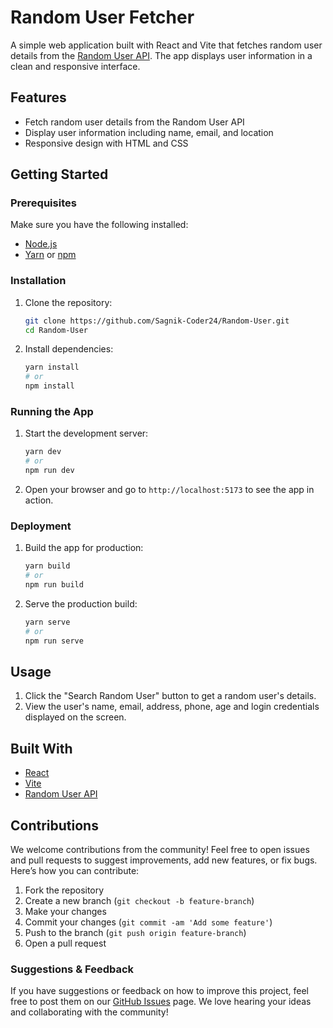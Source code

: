 # Random User Fetcher

A simple web application built with React and Vite that fetches random user details from the [Random User API](https://randomuser.me/api). The app displays user information in a clean and responsive interface.

## Features

- Fetch random user details from the Random User API
- Display user information including name, email, and location
- Responsive design with HTML and CSS

## Getting Started

### Prerequisites

Make sure you have the following installed:

- [Node.js](https://nodejs.org/)
- [Yarn](https://yarnpkg.com/) or [npm](https://www.npmjs.com/)

### Installation

1. Clone the repository:

   ```bash
   git clone https://github.com/Sagnik-Coder24/Random-User.git
   cd Random-User
   ```

2. Install dependencies:

   ```bash
   yarn install
   # or
   npm install
   ```

### Running the App

1. Start the development server:

   ```bash
   yarn dev
   # or
   npm run dev
   ```

2. Open your browser and go to `http://localhost:5173` to see the app in action.

### Deployment

1. Build the app for production:

   ```bash
   yarn build
   # or
   npm run build
   ```

2. Serve the production build:

   ```bash
   yarn serve
   # or
   npm run serve
   ```

## Usage

1. Click the "Search Random User" button to get a random user's details.
2. View the user's name, email, address, phone, age and login credentials displayed on the screen.

## Built With

- [React](https://reactjs.org/)
- [Vite](https://vitejs.dev/)
- [Random User API](https://randomuser.me/api)

## Contributions

We welcome contributions from the community! Feel free to open issues and pull requests to suggest improvements, add new features, or fix bugs. Here’s how you can contribute:

1. Fork the repository
2. Create a new branch (`git checkout -b feature-branch`)
3. Make your changes
4. Commit your changes (`git commit -am 'Add some feature'`)
5. Push to the branch (`git push origin feature-branch`)
6. Open a pull request

### Suggestions & Feedback

If you have suggestions or feedback on how to improve this project, feel free to post them on our [GitHub Issues](https://github.com/yourusername/random-user-fetcher/issues) page. We love hearing your ideas and collaborating with the community!
